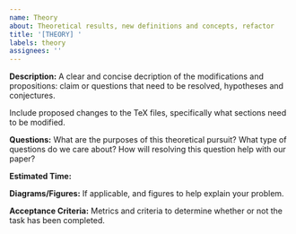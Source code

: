 ```yaml
---
name: Theory 
about: Theoretical results, new definitions and concepts, refactor
title: '[THEORY] '
labels: theory
assignees: ''
---
```


**Description:**
A clear and concise decription of the modifications and propositions: claim
or questions that need to be resolved, hypotheses and conjectures.

Include proposed changes to the TeX files, specifically what sections need
to be modified.

**Questions:**
What are the purposes of this theoretical pursuit? What type of questions do
we care about? How will resolving this question help with our paper?

**Estimated Time:**


**Diagrams/Figures:**
If applicable, and figures to help explain your problem.


**Acceptance Criteria:**
Metrics and criteria to determine whether or not the task has been completed.